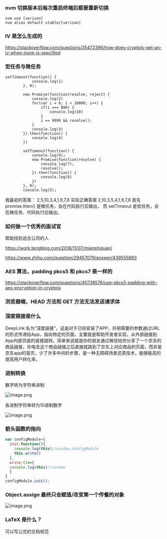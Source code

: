 ### nvm 切换版本后每次重启终端后都要重新切换
```
nvm use [verison]
nvm alias default stable/[verison]
```

### IV 是怎么生成的
https://stackoverflow.com/questions/35472396/how-does-cryptojs-get-an-iv-when-none-is-specified

### 宏任务与微任务
```
setTimeout(function() {
            console.log(1)
        }, 0);
        
        new Promise(function(resolve, reject) {
            console.log(2)
            for(var i = 0; i < 10000; i++) {
                if(i === 800) {
                    console.log(10)
                }
                i == 9999 && resolve();
            }
            console.log(3)
        }).then(function() {
            console.log(4)
        })

        setTimeout(function() {
            console.log(9);
            new Promise(function(resolve) {
                console.log(7);
                resolve();
            }).then(function() {
                console.log(8)
            })
        }, 0);
        console.log(5);
```
我最初的答案：
2,5,10,3,4,1,9,7,8
实际正确答案
2,10,3,5,4,1,9,7,8
首先 promise.then() 是微任务，会在代码执行后输出，
而 setTimeout 是宏任务，会在微任务、代码执行后输出。

### 如何做一个优秀的面试官
帮助找到适合公司的人

https://work.tengblog.com/2018/11/07/mianshiguan/

https://www.zhihu.com/question/29457079/answer/439555893

### AES 算法，padding pkcs5 和 pkcs7 是一样的

https://stackoverflow.com/questions/40738576/use-pkcs5-padding-with-aes-encryption-in-cryptojs

### 浏览器端，HEAD 方法和 GET 方法无法发送请求体

### 深度链接是什么
DeepLink:名为“深度链接”，这是对于已经安装了APP，并把需要的参数通过URL的形式传递给App，指向特定的页面，主要就是帮助开发者实现，从外部链接到App内部页面的直接跳转。简单来说就是你的朋友通过微信给你分享了一个京东的商品链接，你电击这个商品链接之后直接就跳到了京东上对应商品的页面，而非是京东app的首页，少了许多中间的步骤，是一种无障碍场景还原技术，能够能高的提高用户转化率。

### 进制转换
数字转为字符串进制

![image.png](http://images.scar.site/WEBRESOURCE8701e4389f658e9004af99ca6fc8c0cc.png)

各进制字符串转为10进制数字

![image.png](http://images.scar.site/WEBRESOURCEe3841b209198aff6c0fbc4b9be4b616a.png)

### 箭头函数的指向
```javascript
var configModule={
  init:function(){
    console.log(this)//window.configModule
    this.write()
  },
  write:()=>{
  console.log(this)//window
  }
}
configModule.init();
```

### Object.assign 最终只会赋值/改变第一个传餐的对象
![image.png](http://images.scar.site/WEBRESOURCE4fbcb3997487b9cc5c625b83faa8a202.png)

### LaTeX 是什么？
可以写公式的文档规范